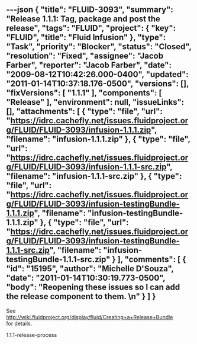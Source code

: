 ---json
{
  "title": "FLUID-3093",
  "summary": "Release 1.1.1: Tag, package and post the release",
  "tags": "FLUID",
  "project": {
    "key": "FLUID",
    "title": "Fluid Infusion"
  },
  "type": "Task",
  "priority": "Blocker",
  "status": "Closed",
  "resolution": "Fixed",
  "assignee": "Jacob Farber",
  "reporter": "Jacob Farber",
  "date": "2009-08-12T10:42:26.000-0400",
  "updated": "2011-01-14T10:37:18.176-0500",
  "versions": [],
  "fixVersions": [
    "1.1.1"
  ],
  "components": [
    "Release"
  ],
  "environment": null,
  "issueLinks": [],
  "attachments": [
    {
      "type": "file",
      "url": "https://idrc.cachefly.net/issues.fluidproject.org/FLUID/FLUID-3093/infusion-1.1.1.zip",
      "filename": "infusion-1.1.1.zip"
    },
    {
      "type": "file",
      "url": "https://idrc.cachefly.net/issues.fluidproject.org/FLUID/FLUID-3093/infusion-1.1.1-src.zip",
      "filename": "infusion-1.1.1-src.zip"
    },
    {
      "type": "file",
      "url": "https://idrc.cachefly.net/issues.fluidproject.org/FLUID/FLUID-3093/infusion-testingBundle-1.1.1.zip",
      "filename": "infusion-testingBundle-1.1.1.zip"
    },
    {
      "type": "file",
      "url": "https://idrc.cachefly.net/issues.fluidproject.org/FLUID/FLUID-3093/infusion-testingBundle-1.1.1-src.zip",
      "filename": "infusion-testingBundle-1.1.1-src.zip"
    }
  ],
  "comments": [
    {
      "id": "15195",
      "author": "Michelle D'Souza",
      "date": "2011-01-14T10:30:19.773-0500",
      "body": "Reopening these issues so I can add the release component to them.&#x20;\n"
    }
  ]
}
---
See \
<http://wiki.fluidproject.org/display/fluid/Creating+a+Release+Bundle>\
for details.

1.1.1-release-process

        